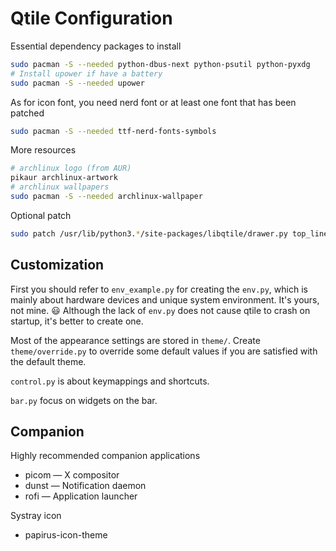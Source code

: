 # Qtile Configuration

Essential dependency packages to install

```bash
sudo pacman -S --needed python-dbus-next python-psutil python-pyxdg
# Install upower if have a battery
sudo pacman -S --needed upower
```

As for icon font, you need nerd font or at least one font
that has been patched

```bash
sudo pacman -S --needed ttf-nerd-fonts-symbols
```

More resources

```bash
# archlinux logo (from AUR)
pikaur archlinux-artwork
# archlinux wallpapers
sudo pacman -S --needed archlinux-wallpaper
```

Optional patch

```bash
sudo patch /usr/lib/python3.*/site-packages/libqtile/drawer.py top_line.patch
```

## Customization

First you should refer to `env_example.py` for creating the `env.py`,
which is mainly about hardware devices and unique system environment.
It's yours, not mine. 😃
Although the lack of `env.py` does not cause qtile to crash on startup,
it's better to create one.

Most of the appearance settings are stored in `theme/`.
Create `theme/override.py` to override some default values
if you are satisfied with the default theme.

`control.py` is about keymappings and shortcuts.

`bar.py` focus on widgets on the bar.

## Companion

Highly recommended companion applications

- picom — X compositor
- dunst — Notification daemon
- rofi — Application launcher

Systray icon

- papirus-icon-theme
